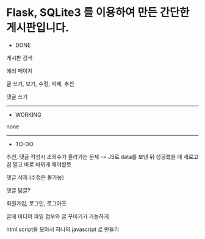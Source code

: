 # Flask, SQLite3 를 이용하여 만든 간단한 게시판입니다.

* DONE

게시판 검색

에러 페이지

글 쓰기, 보기, 수정, 삭제, 추천

댓글 쓰기

---

* WORKING

none

---

* TO-DO

추천, 댓글 작성시 조회수가 올라가는 문제 -> JS로 data를 보낸 뒤 성공했을 때 새로고침 말고 바로 바뀌게 해야할듯

댓글 삭제 (수정은 불가능)

댓글 답글?

회원가입, 로그인, 로그아웃

글에 미디어 파일 첨부와 글 꾸미기가 가능하게

html script들 모아서 하나의 javascript 로 만들기
